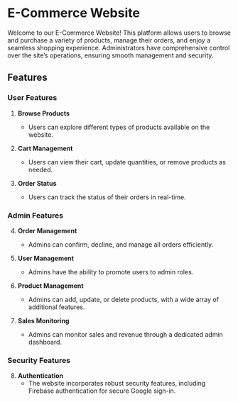 # E-Commerce Website

Welcome to our E-Commerce Website! This platform allows users to browse and purchase a variety of products, manage their orders, and enjoy a seamless shopping experience. Administrators have comprehensive control over the site’s operations, ensuring smooth management and security.

## Features

### User Features

1. **Browse Products**
   - Users can explore different types of products available on the website.

2. **Cart Management**
   - Users can view their cart, update quantities, or remove products as needed.

3. **Order Status**
   - Users can track the status of their orders in real-time.

### Admin Features

4. **Order Management**
   - Admins can confirm, decline, and manage all orders efficiently.

5. **User Management**
   - Admins have the ability to promote users to admin roles.

6. **Product Management**
   - Admins can add, update, or delete products, with a wide array of additional features.

7. **Sales Monitoring**
   - Admins can monitor sales and revenue through a dedicated admin dashboard.

### Security Features

8. **Authentication**
   - The website incorporates robust security features, including Firebase authentication for secure Google sign-in.
